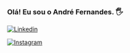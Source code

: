### Olá! Eu sou o André Fernandes. 🖐️

[![Linkedin](https://img.shields.io/badge/LinkedIn-0077B5?label=AndreFernandes&logo=linkedin&logoColor=white)](https://www.linkedin.com/in/andresamuel-fernandes/)

[![Instagram](https://img.shields.io/badge/Instagram-E4405F?label=AndreFernades&logo=instagram&logoColor=white)](https://https://www.instagram.com/andre_tfernandes/)

